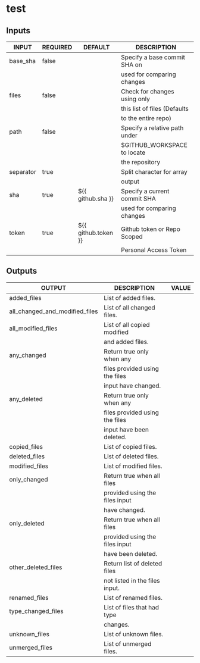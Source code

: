 # test

## Inputs

<!-- AUTO-DOC-INPUT:START - Do not remove or modify this section -->

|   INPUT   | REQUIRED |       DEFAULT       |          DESCRIPTION           |
|-----------|----------|---------------------|--------------------------------|
| base_sha  | false    |                     | Specify a base commit SHA on   |
|           |          |                     | used for comparing changes     |
| files     | false    |                     | Check for changes using only   |
|           |          |                     | this list of files (Defaults   |
|           |          |                     | to the entire repo)            |
| path      | false    |                     | Specify a relative path under  |
|           |          |                     | $GITHUB_WORKSPACE to locate    |
|           |          |                     | the repository                 |
| separator | true     |                     | Split character for array      |
|           |          |                     | output                         |
| sha       | true     | ${{ github.sha }}   | Specify a current commit SHA   |
|           |          |                     | used for comparing changes     |
| token     | true     | ${{ github.token }} | Github token or Repo Scoped    |
|           |          |                     | Personal Access Token          |

<!-- AUTO-DOC-INPUT:END -->

## Outputs

<!-- AUTO-DOC-OUTPUT:START - Do not remove or modify this section -->

|             OUTPUT             |          DESCRIPTION           | VALUE |
|--------------------------------|--------------------------------|-------|
| added_files                    | List of added files.           |       |
| all_changed_and_modified_files | List of all changed files.     |       |
| all_modified_files             | List of all copied modified    |       |
|                                | and added files.               |       |
| any_changed                    | Return true only when any      |       |
|                                | files provided using the files |       |
|                                | input have changed.            |       |
| any_deleted                    | Return true only when any      |       |
|                                | files provided using the files |       |
|                                | input have been deleted.       |       |
| copied_files                   | List of copied files.          |       |
| deleted_files                  | List of deleted files.         |       |
| modified_files                 | List of modified files.        |       |
| only_changed                   | Return true when all files     |       |
|                                | provided using the files input |       |
|                                | have changed.                  |       |
| only_deleted                   | Return true when all files     |       |
|                                | provided using the files input |       |
|                                | have been deleted.             |       |
| other_deleted_files            | Return list of deleted files   |       |
|                                | not listed in the files input. |       |
| renamed_files                  | List of renamed files.         |       |
| type_changed_files             | List of files that had type    |       |
|                                | changes.                       |       |
| unknown_files                  | List of unknown files.         |       |
| unmerged_files                 | List of unmerged files.        |       |

<!-- AUTO-DOC-OUTPUT:END -->
